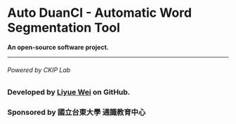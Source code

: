 # Auto DuanCI - Automatic Word Segmentation Tool
**An open-source software project.**

---
###### Powered by CKIP Lab
### Developed by [Liyue Wei](https://github.com/Liyue-Wei) on GitHub.
### Sponsored by 國立台東大學 通識教育中心
